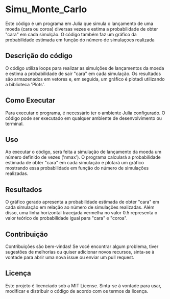 # Simu_Monte_Carlo

Este código é um programa em Julia que simula o lançamento de uma moeda (cara ou coroa) diversas vezes e estima a probabilidade de obter "cara" em cada simulção. O código também faz um gráfico da probabilidade estimada em função do número de simulaçoes realizada

## Descrição do código

O código utiliza loops para realizar as simulções de lançamentos da moeda e estima a probabilidade de sair "cara" em cada simulação. Os resultados são armazenados em vetores e, em seguida, um gráfico é plotadi utilizando a biblioteca 'Plots'.

## Como Executar 

Para executar o programa, é necessário ter o ambiente Julia configurado. O código pode ser executado em qualquer ambiente de desenvolvimento ou terminal.

## Uso
Ao executar o código, será feita a simulação de lançamento da moeda um número definido de vezes ('nmax'). O programa calculará a probabilidade estimada de obter "cara" em cada simulação e plotará um gráfico mostrando essa probabilidade em função do número de simulações realizadas.

## Resultados
O gráfico gerado apresenta a probabilidade estimada de obter "cara" em cada simulação em relação ao número de simulações realizadas. Além disso, uma linha horizontal tracejada vermelha no valor 0.5 representa o valor teórico de probabilidade igual para "cara" e "coroa".

## Contribuição
Contribuições são bem-vindas! Se você encontrar algum problema, tiver sugestões de melhorias ou quiser adicionar novos recursos, sinta-se à vontade para abrir uma nova issue ou enviar um pull request.

## Licença
Este projeto é licenciado sob a MIT License. Sinta-se à vontade para usar, modificar e distribuir o código de acordo com os termos da licença.
